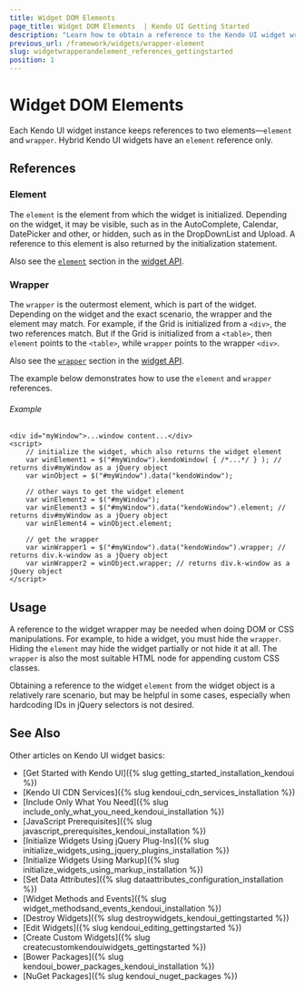 ```yaml
---
title: Widget DOM Elements
page_title: Widget DOM Elements  | Kendo UI Getting Started
description: "Learn how to obtain a reference to the Kendo UI widget wrapper and element."
previous_url: /framework/widgets/wrapper-element
slug: widgetwrapperandelement_references_gettingstarted
position: 1
---
```


# Widget DOM Elements

Each Kendo UI widget instance keeps references to two elements&mdash;`element` and `wrapper`. Hybrid Kendo UI widgets have an `element` reference only.

## References

### Element

The `element` is the element from which the widget is initialized. Depending on the widget, it may be visible, such as in the AutoComplete, Calendar, DatePicker and other, or hidden, such as in the DropDownList and Upload. A reference to this element is also returned by the initialization statement.

Also see the [`element`](/api/javascript/ui/widget#fields-element) section in the [widget API](/api/javascript/ui/widget).

### Wrapper

The `wrapper` is the outermost element, which is part of the widget. Depending on the widget and the exact scenario, the wrapper and the element may match. For example, if the Grid is initialized from a `<div>`, the two references match. But if the Grid is initialized from a `<table>`, then `element` points to the `<table>`, while `wrapper` points to the wrapper `<div>`.

Also see the [`wrapper`](/api/javascript/ui/widget#fields-wrapper) section in the [widget API](/api/javascript/ui/widget).

The example below demonstrates how to use the `element` and `wrapper` references.

###### Example

    <div id="myWindow">...window content...</div>
    <script>
        // initialize the widget, which also returns the widget element
        var winElement1 = $("#myWindow").kendoWindow( { /*...*/ } ); // returns div#myWindow as a jQuery object
        var winObject = $("#myWindow").data("kendoWindow");

        // other ways to get the widget element
        var winElement2 = $("#myWindow");
        var winElement3 = $("#myWindow").data("kendoWindow").element; // returns div#myWindow as a jQuery object
        var winElement4 = winObject.element;

        // get the wrapper
        var winWrapper1 = $("#myWindow").data("kendoWindow").wrapper; // returns div.k-window as a jQuery object
        var winWrapper2 = winObject.wrapper; // returns div.k-window as a jQuery object
    </script>

## Usage

A reference to the widget wrapper may be needed when doing DOM or CSS manipulations. For example, to hide a widget, you must hide the `wrapper`. Hiding the `element` may hide the widget partially or not hide it at all. The `wrapper` is also the most suitable HTML node for appending custom CSS classes.

Obtaining a reference to the widget `element` from the widget object is a relatively rare scenario, but may be helpful in some cases, especially when hardcoding IDs in jQuery selectors is not desired.

## See Also

Other articles on Kendo UI widget basics:

* [Get Started with Kendo UI]({% slug getting_started_installation_kendoui %})
* [Kendo UI CDN Services]({% slug kendoui_cdn_services_installation %})
* [Include Only What You Need]({% slug include_only_what_you_need_kendoui_installation %})
* [JavaScript Prerequisites]({% slug javascript_prerequisites_kendoui_installation %})
* [Initialize Widgets Using jQuery Plug-Ins]({% slug initialize_widgets_using_jquery_plugins_installation %})
* [Initialize Widgets Using Markup]({% slug initialize_widgets_using_markup_installation %})
* [Set Data Attributes]({% slug dataattributes_configuration_installation %})
* [Widget Methods and Events]({% slug widget_methodsand_events_kendoui_installation %})
* [Destroy Widgets]({% slug destroywidgets_kendoui_gettingstarted %})
* [Edit Widgets]({% slug kendoui_editing_gettingstarted %})
* [Create Custom Widgets]({% slug createcustomkendouiwidgets_gettingstarted %})
* [Bower Packages]({% slug kendoui_bower_packages_kendoui_installation %})
* [NuGet Packages]({% slug kendoui_nuget_packages %})

